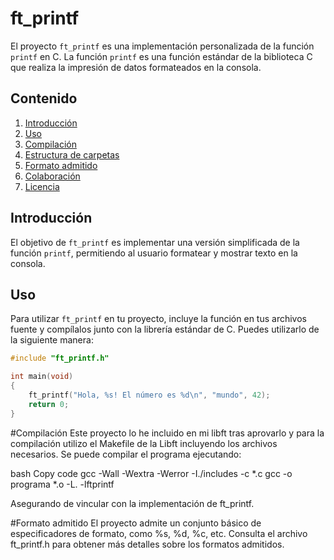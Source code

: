 # ft_printf

El proyecto `ft_printf` es una implementación personalizada de la función `printf` en C. La función `printf` es una función estándar de la biblioteca C que realiza la impresión de datos formateados en la consola.

## Contenido

1. [Introducción](#introducción)
2. [Uso](#uso)
3. [Compilación](#compilación)
4. [Estructura de carpetas](#estructura-de-carpetas)
5. [Formato admitido](#formato-admitido)
6. [Colaboración](#colaboración)
7. [Licencia](#licencia)

## Introducción

El objetivo de `ft_printf` es implementar una versión simplificada de la función `printf`, permitiendo al usuario formatear y mostrar texto en la consola.

## Uso

Para utilizar `ft_printf` en tu proyecto, incluye la función en tus archivos fuente y compílalos junto con la librería estándar de C. Puedes utilizarlo de la siguiente manera:

```c
#include "ft_printf.h"

int main(void)
{
    ft_printf("Hola, %s! El número es %d\n", "mundo", 42);
    return 0;
}
```
#Compilación
Este proyecto lo he incluido en mi libft tras aprovarlo y para la compilación utilizo el Makefile de la Libft incluyendo los archivos necesarios. 
Se puede compilar el programa ejecutando:

bash
Copy code
gcc -Wall -Wextra -Werror -I./includes -c *.c
gcc -o programa *.o -L. -lftprintf

Asegurando de vincular con la implementación de ft_printf.


#Formato admitido
El proyecto admite un conjunto básico de especificadores de formato, como %s, %d, %c, etc. Consulta el archivo ft_printf.h para obtener más detalles sobre los formatos admitidos.
